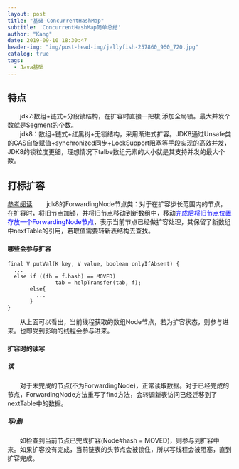 ```yaml
---
layout: post
title: "基础-ConcurrentHashMap"
subtitle: 'ConcurrentHashMap简单总结'
author: "Kang"
date: 2019-09-10 18:30:47
header-img: "img/post-head-img/jellyfish-257860_960_720.jpg"
catalog: true
tags:
  - Java基础
---
```

## 特点
&emsp;&emsp;jdk7:数组+链式+分段锁结构，在扩容时直接一把梭,添加全局锁。最大并发个数就是Segment的个数。     
&emsp;&emsp;jdk8：数组+链式+红黑树+无锁结构，采用渐进式扩容。JDK8通过Unsafe类的CAS自旋赋值+synchronized同步+LockSupport阻塞等手段实现的高效并发，JDK8的锁粒度更细，理想情况下talbe数组元素的大小就是其支持并发的最大个数。

## 打标扩容
[参考阅读](https://blog.csdn.net/ZOKEKAI/article/details/90051567)
&emsp;&emsp;jdk8的ForwardingNode节点类：对于在扩容步长范围内的节点，在扩容时，将旧节点加锁，并将旧节点移动到新数组中，移动<font color="blue">完成后将旧节点位置存放一个ForwardingNode节点</font>，表示当前节点已经做扩容处理，其保留了新数组中nextTable的引用，若取值需要转新表结构去查找。 

#### 哪些会参与扩容
```
final V putVal(K key, V value, boolean onlyIfAbsent) {
  ...
  else if ((fh = f.hash) == MOVED)
               tab = helpTransfer(tab, f);
       else{
         ...
       }
}
```
&emsp;&emsp;从上面可以看出，当前线程获取的数组Node节点，若为扩容状态，则参与进来。也即受到影响的线程会参与进来。
#### 扩容时的读写

##### 读
&emsp;&emsp;对于未完成的节点(不为ForwardingNode)，正常读取数据。对于已经完成的节点，ForwardingNode方法重写了find方法，会转调新表访问已经迁移到了nextTable中的数据。  

##### 写/删
&emsp;&emsp;如检查到当前节点已完成扩容(Node#hash = MOVED)，则参与到扩容中来。如果扩容没有完成，当前链表的头节点会被锁住，所以写线程会被阻塞，直到扩容完成。 
